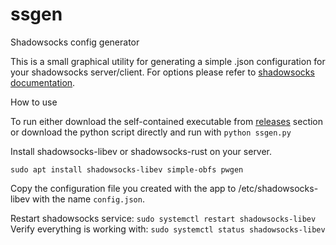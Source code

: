 # ssgen
Shadowsocks config generator

This is a small graphical utility for generating a simple .json configuration for your shadowsocks server/client.
For options please refer to [shadowsocks documentation](https://github.com/shadowsocks/shadowsocks/wiki). 

How to use

To run either download the self-contained executable from [releases](https://github.com/mfat/ssgen/releases) section or download the python script directly and run with 
```python ssgen.py```


Install shadowsocks-libev or shadowsocks-rust on your server.

```sudo apt install shadowsocks-libev simple-obfs pwgen```

Copy the configuration file you created with the app to /etc/shadowsocks-libev with the name ```config.json```.

Restart shadowsocks service:
```sudo systemctl restart shadowsocks-libev```
Verify everything is working with:
```sudo systemctl status shadowsocks-libev```













